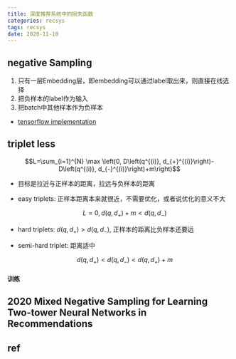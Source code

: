 ```yaml
---
title: 深度推荐系统中的损失函数
categories: recsys
tags: recsys
date: 2020-11-10
---
```


## negative Sampling

1. 只有一层Embedding层，即embedding可以通过label取出来，则直接在线选择
2. 把负样本的label作为输入
3. 把batch中其他样本作为负样本

- [tensorflow implementation](tensorflow_recommenders/tasks/retrieval.py)
 
## triplet less

$$L=\sum_{i=1}^{N} \max \left(0, D\left(q^{(i)}, d_{+}^{(i)}\right)-D\left(q^{(i)}, d_{-}^{(i)}\right)+m\right)$$

- 目标是拉近与正样本的距离，拉远与负样本的距离
- easy triplets: 正样本距离本来就很近，不需要优化，或者说优化的意义不大

    $$L=0, d(q,d_+)+m < d(q,d_-)$$

- hard triplets: $d(q,d_+) > d(q,d_-)$, 正样本的距离比负样本还要远
- semi-hard triplet: 距离适中

    $$d(q,d_+) < d(q,d_-) < d(q,d_+)+m$$

#### 训练

## 2020 Mixed Negative Sampling for Learning Two-tower Neural Networks in Recommendations


## ref
